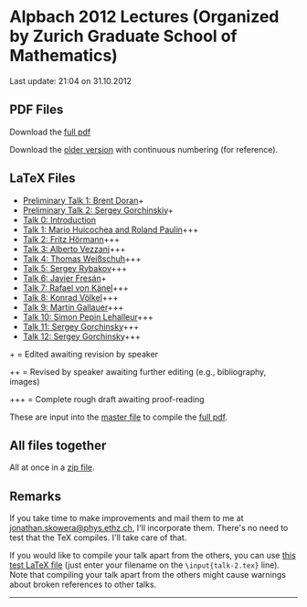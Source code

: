 # Alpbach 2012 Lectures (Organized by Zurich Graduate School of Mathematics)

Last update: 21:04 on 31.10.2012

## PDF Files

Download the [full pdf](alpbach-2012.pdf)

Download the [older version](alpbach-2012-old.pdf) with continuous numbering (for reference).

## LaTeX Files

* [Preliminary Talk 1: Brent Doran](prelim-1.tex)+
* [Preliminary Talk 2: Sergey Gorchinskiy](prelim-2.tex)+
* [Talk 0: Introduction](talk-0.tex)
* [Talk 1: Mario Huicochea and Roland Paulin](talk-1.tex)+++ 
* [Talk 2: Fritz Hörmann](talk-2.tex)+++
* [Talk 3: Alberto Vezzani](talk-3.tex)+++
* [Talk 4: Thomas Weißschuh](talk-4.tex)+++
* [Talk 5: Sergey Rybakov](talk-5.tex)+++
* [Talk 6: Javier Fresán](talk-6.tex)+
* [Talk 7: Rafael von Känel](talk-7.tex)+++
* [Talk 8: Konrad Völkel](talk-8.tex)+++
* [Talk 9: Martin Gallauer](talk-9.tex)+++
* [Talk 10: Simon Pepin Lehalleur](talk-10.tex)+++
* [Talk 11: Sergey Gorchinsky](talk-11.tex)+++
* [Talk 12: Sergey Gorchinsky](talk-12.tex)+++

\+ = Edited awaiting revision by speaker

++ = Revised by speaker awaiting further editing (e.g., bibliography, 
images)

+++ = Complete rough draft awaiting proof-reading

These are input into the [master file](alpbach-2012.tex) to compile the [full pdf](alpbach-2012.pdf).

## All files together

All at once in a [zip file](all.zip).

## Remarks

If you take time to make improvements and mail them to me at [jonathan.skowera@phys.ethz.ch](mailto:jonathan.skowera@phys.ethz.ch), I'll incorporate them. There's no need to test that the TeX compiles. I'll take care of that.

If you would like to compile your talk apart from the others, you can use [this test LaTeX file](test.tex) (just enter your filename on the `\input{talk-2.tex}` line). Note that compiling your talk apart from the others might cause warnings about broken references to other talks.

---
